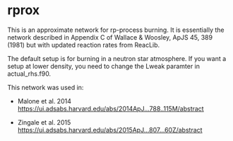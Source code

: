 # rprox

This is an approximate network for rp-process burning.  It is
essentially the network described in Appendix C of Wallace & Woosley,
ApJS 45, 389 (1981) but with updated reaction rates from ReacLib.

The default setup is for burning in a neutron star atmosphere.  If you
want a setup at lower density, you need to change the Lweak paramter
in actual_rhs.f90.

This network was used in:

 * Malone et al. 2014
   https://ui.adsabs.harvard.edu/abs/2014ApJ...788..115M/abstract

 * Zingale et al. 2015
   https://ui.adsabs.harvard.edu/abs/2015ApJ...807...60Z/abstract

